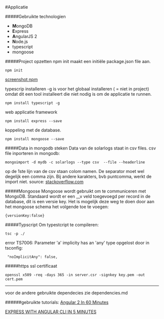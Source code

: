 #Applicatie

#####Gebruikte technologien
* **M**ongoDB
* **E**xpress
* **A**ngularJS 2
* **N**ode.js
* typescript
* mongoose

#####Project opzetten
npm init maakt een initiële package.json file aan.
```
npm init
```
[screenshot npm](https://github.com/benjaminvb/Webservices/blob/master/documentation/screenshots/npm_init.png)  
  
typescrip installeren
-g is voor het globaal installeren ( = niet in project) omdat dit een tool installeert die niet nodig is om de applicatie te runnen.
```
npm install typescript -g
```
web applicatie framework
```
npm install express --save
```
koppeling met de database.
```
npm install mongoose --save
```

#####Data in mongodb steken
Data van de solarlogs staat in csv files.
csv file inporteren in mongodb:
```
mongoimport -d mydb -c solarlogs --type csv  --file --headerline
```
op de 1ste lijn van de csv staan colom namen.  De separator moet wel degelijk een comma zijn. Bij andere karakters, bvb puntcomma, werkt de import niet.
source: [stackoverflow.com](http://stackoverflow.com/questions/4686500/how-to-use-mongoimport-to-import-csv)

#####Mongoose
Mongoose wordt gebruikt om te communiceren met MongoDB.
Standaard wordt er een __v veld toegevoegd per record in de database, dit is een versie key.
Het is mogelijk deze weg te doen door aan het mongoose schema het volgende toe te voegen:
```
{versionKey:false}
```

#####Typscript
Om typestcript te compileren:
```
tsc -p ./
```
error TS7006: Parameter 'a' implicity has an 'any' type
opgelost door in tsconfig:
```
 "noImplicitAny": false,
```

#####https
ssl certificaat
```
openssl x509 -req -days 365 -in server.csr -signkey key.pem -out cert.pem
```
***
voor de andere gebruikte dependecies zie dependencies.md

######gebruikte tutorials:
[Angular 2 In 60 Minutes](https://www.youtube.com/watch?v=-zW1zHqsdyc)

[EXPRESS WITH ANGULAR CLI IN 5 MINUTES](https://javascriptrocks.wordpress.com/2016/06/04/express-with-angular-cli-in-5-minutes/)

